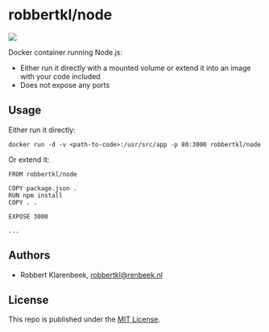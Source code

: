# robbertkl/node

[![](https://badge.imagelayers.io/robbertkl/node:latest.svg)](https://imagelayers.io/?images=robbertkl/node:latest)

Docker container running Node.js:

* Either run it directly with a mounted volume or extend it into an image with your code included
* Does not expose any ports

## Usage

Either run it directly:

```
docker run -d -v <path-to-code>:/usr/src/app -p 80:3000 robbertkl/node
```

Or extend it:

```
FROM robbertkl/node

COPY package.json .
RUN npm install
COPY . .

EXPOSE 3000

...
```

## Authors

* Robbert Klarenbeek, <robbertkl@renbeek.nl>

## License

This repo is published under the [MIT License](http://www.opensource.org/licenses/mit-license.php).
